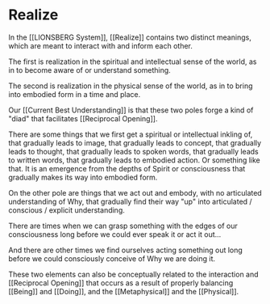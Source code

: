# Realize

In the [[LIONSBERG System]], [[Realize]] contains two distinct meanings, which are meant to interact with and inform each other. 

The first is realization in the spiritual and intellectual sense of the world, as in to become aware of or understand something. 

The second is realization in the physical sense of the world, as in to bring into embodied form in a time and place. 

Our [[Current Best Understanding]] is that these two poles forge a kind of "diad" that facilitates [[Reciprocal Opening]]. 

There are some things that we first get a spiritual or intellectual inkling of, that gradually leads to image, that gradually leads to concept, that gradually leads to thought, that gradually leads to spoken words, that gradually leads to written words, that gradually leads to embodied action. Or something like that. It is an emergence from the depths of Spirit or consciousness that gradually makes its way into embodied form. 

On the other pole are things that we act out and embody, with no articulated understanding of Why, that gradually find their way "up" into articulated / conscious / explicit understanding. 

There are times when we can grasp something with the edges of our consciousness long before we could ever speak it or act it out... 

And there are other times we find ourselves acting something out long before we could consciously conceive of Why we are doing it. 

These two elements can also be conceptually related to the interaction and [[Reciprocal Opening]] that occurs as a result of properly balancing [[Being]] and [[Doing]], and the [[Metaphysical]] and the [[Physical]]. 